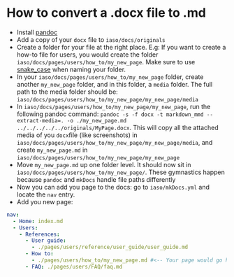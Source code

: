 # How to convert a .docx file to .md

- Install [pandoc](https://pandoc.org/installing.html)
- Add a copy of your `docx` file to `iaso/docs/originals`
- Create a folder for your file at the right place. E.g: If you want to create a how-to file for users, you would create the folder `iaso/docs/pages/users/how_to/my_new_page`. Make sure to use [snake_case](https://en.wikipedia.org/wiki/Snake_case) when naming your folder.
- In your `iaso/docs/pages/users/how_to/my_new_page` folder, create another `my_new_page` folder, and in this folder, a `media` folder. The full path to the media folder should be: `iaso/docs/pages/users/how_to/my_new_page/my_new_page/media`
- In `iaso/docs/pages/users/how_to/my_new_page/my_new_page`, run the following pandoc command: `pandoc -s -f docx -t markdown_mmd --extract-media=. -o ./my_new_page.md ../../../../../originals/MyPage.docx`. This will copy all the attached media of you `docx`file (like screenshots) in `iaso/docs/pages/users/how_to/my_new_page/my_new_page/media`, and create `my_new_page.md` in `iaso/docs/pages/users/how_to/my_new_page/my_new_page`
- Move `my_new_page.md` up one folder level. It should now sit in `iaso/docs/pages/users/how_to/my_new_page/`. These gymnastics happen because `pandoc` and `mkDocs` handle file paths differently
- Now you can add you page to the docs: go to `iaso/mkDocs.yml` and locate the `nav` entry. 
- Add you new page:
```yaml
nav:
  - Home: index.md
  - Users: 
    - References:
      - User guide:
        - ./pages/users/reference/user_guide/user_guide.md
      - How to:
        - ./pages/users/how_to/my_new_page.md #<-- Your page would go here
      - FAQ: ./pages/users/FAQ/faq.md
```